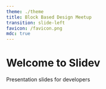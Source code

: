 ```yaml
---
theme: ./theme
title: Block Based Design Meetup
transition: slide-left
favicon: /favicon.png
mdc: true
---
```


# Welcome to Slidev

Presentation slides for developers
